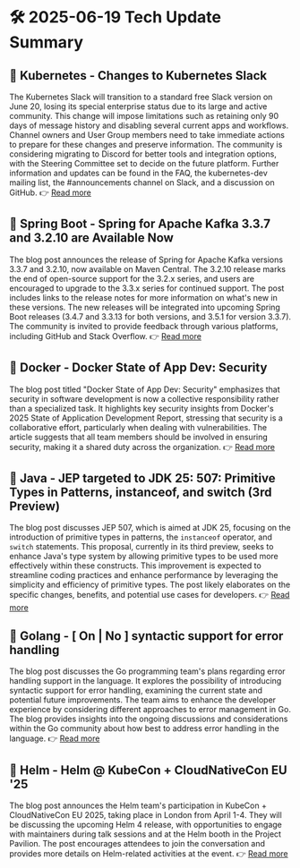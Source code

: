 # 🛠️ 2025-06-19 Tech Update Summary

## 🔹 Kubernetes - Changes to Kubernetes Slack
The Kubernetes Slack will transition to a standard free Slack version on June 20, losing its special enterprise status due to its large and active community. This change will impose limitations such as retaining only 90 days of message history and disabling several current apps and workflows. Channel owners and User Group members need to take immediate actions to prepare for these changes and preserve information. The community is considering migrating to Discord for better tools and integration options, with the Steering Committee set to decide on the future platform. Further information and updates can be found in the FAQ, the kubernetes-dev mailing list, the #announcements channel on Slack, and a discussion on GitHub.
👉 [Read more](https://kubernetes.io/blog/2025/06/16/changes-to-kubernetes-slack/)

## 🔹 Spring Boot - Spring for Apache Kafka 3.3.7 and 3.2.10 are Available Now
The blog post announces the release of Spring for Apache Kafka versions 3.3.7 and 3.2.10, now available on Maven Central. The 3.2.10 release marks the end of open-source support for the 3.2.x series, and users are encouraged to upgrade to the 3.3.x series for continued support. The post includes links to the release notes for more information on what's new in these versions. The new releases will be integrated into upcoming Spring Boot releases (3.4.7 and 3.3.13 for both versions, and 3.5.1 for version 3.3.7). The community is invited to provide feedback through various platforms, including GitHub and Stack Overflow.
👉 [Read more](https://spring.io/blog/2025/06/18/spring-kafka-3-3-7-and-3-2-10-available-now)

## 🔹 Docker - Docker State of App Dev: Security
The blog post titled "Docker State of App Dev: Security" emphasizes that security in software development is now a collective responsibility rather than a specialized task. It highlights key security insights from Docker's 2025 State of Application Development Report, stressing that security is a collaborative effort, particularly when dealing with vulnerabilities. The article suggests that all team members should be involved in ensuring security, making it a shared duty across the organization.
👉 [Read more](https://www.docker.com/blog/docker-state-of-app-dev-security/)

## 🔹 Java - JEP targeted to JDK 25: 507: Primitive Types in Patterns, instanceof, and switch (3rd Preview)
The blog post discusses JEP 507, which is aimed at JDK 25, focusing on the introduction of primitive types in patterns, the `instanceof` operator, and `switch` statements. This proposal, currently in its third preview, seeks to enhance Java's type system by allowing primitive types to be used more effectively within these constructs. This improvement is expected to streamline coding practices and enhance performance by leveraging the simplicity and efficiency of primitive types. The post likely elaborates on the specific changes, benefits, and potential use cases for developers.
👉 [Read more](https://inside.java/2025/06/17/jep507-target-jdk25/)

## 🔹 Golang - [ On | No ] syntactic support for error handling
The blog post discusses the Go programming team's plans regarding error handling support in the language. It explores the possibility of introducing syntactic support for error handling, examining the current state and potential future improvements. The team aims to enhance the developer experience by considering different approaches to error management in Go. The blog provides insights into the ongoing discussions and considerations within the Go community about how best to address error handling in the language.
👉 [Read more](https://go.dev/blog/error-syntax)

## 🔹 Helm - Helm @ KubeCon + CloudNativeCon EU '25
The blog post announces the Helm team's participation in KubeCon + CloudNativeCon EU 2025, taking place in London from April 1-4. They will be discussing the upcoming Helm 4 release, with opportunities to engage with maintainers during talk sessions and at the Helm booth in the Project Pavilion. The post encourages attendees to join the conversation and provides more details on Helm-related activities at the event.
👉 [Read more](https://helm.sh/blog/helm-at-kubecon-eu-25/)

